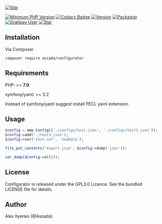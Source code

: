 [![Star](http://i.imgur.com/4qGWp0J.png)]()

[![Minimum PHP Version](https://img.shields.io/badge/php-%3E%3D%207.0-8892BF.svg)](https://php.net/) [![Codacy Badge](https://api.codacy.com/project/badge/Grade/35d38317bbb14f6789de06c580bdea1d)](https://www.codacy.com/app/Assada/configurator?utm_source=github.com&amp;utm_medium=referral&amp;utm_content=Assada/configurator&amp;utm_campaign=Badge_Grade) [![Version](https://img.shields.io/packagist/v/assada/configurator.svg)](https://packagist.org/packages/assada/configurator) [![Packagist](https://img.shields.io/packagist/l/assada/configurator.svg)]() [![Gratipay User](https://img.shields.io/gratipay/user/Assada.svg)](https://gratipay.com/configurator/)
 [![Star](https://img.shields.io/github/stars/assada/configurator.svg?style=social&label=Star)](https://github.com/Assada/configurator)
 
Installation
---

Via Composer
```shell
composer require assada/configurator
```

Requirements
---

PHP: >= **7.0**

symfony/yaml: >= 3.2

Instead of symfony/yaml suggest install PECL yaml extension.

Usage
---

```php
$config = new Config(['./configs/test.json', './configs/test2.json']);
$config->add('./test3.json');
$config->set('test.set', 'newData');

file_put_contents('export.json', $config->dump('json'));

var_dump($config->all());
```

License
--

Configurator is released under the GPL3.0 Licence. See the bundled LICENSE file for details.

Author
--

Alex Ilyenko (@Assada)
